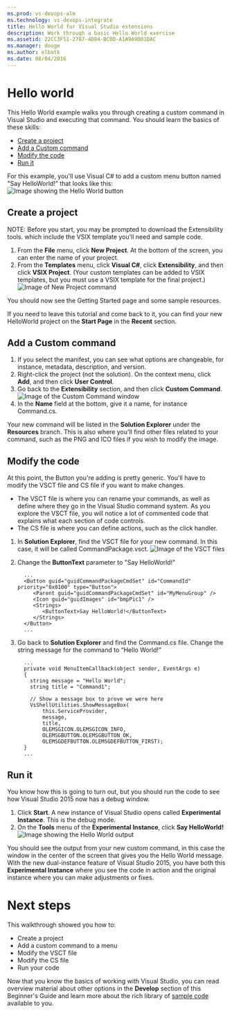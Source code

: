 ```yaml
---
ms.prod: vs-devops-alm
ms.technology: vs-devops-integrate
title: Hello World for Visual Studio extensions
description: Work through a basic Hello World exercise
ms.assetid: 22CC3F51-2787-4D84-BCDD-A1A9A9D01DAC
ms.manager: douge
ms.author: elbatk
ms.date: 08/04/2016
---
```


# Hello world

This Hello World example walks you through creating a custom command in Visual Studio and executing that command. You should learn the basics of these skills:
* [Create a project](#project)
* [Add a Custom command](#add)
* [Modify the code](#code)
* [Run it](#run)

For this example, you'll use Visual C# to add a custom menu button named "Say HelloWorld!" that looks like this:
![Image showing the Hello World button](./_img/hello-world-button-on-menu.png) 

<a id="project"></a>
## Create a project

NOTE: Before you start, you may be prompted to download the Extensibility tools. which include the VSIX template you'll need and sample code.

1.	From the **File** menu, click **New Project**. At the bottom of the screen, you can enter the name of your project.
2.	From the **Templates** menu, click **Visual C#**, click **Extensibility**, and then click **VSIX Project**. (Your custom templates can be added to VSIX templates, but you must use a VSIX template for the final project.)
  ![Image of New Project command](./_img/new-project.png)

You should now see the Getting Started page and some sample resources.

If you need to leave this tutorial and come back to it, you can find your new HelloWorld project on the **Start Page** in the **Recent** section.

<a id="add"></a>
## Add a Custom command

1.	If you select the manifest, you can see what options are changeable, for instance, metadata, description, and version.
2.	Right-click the project (not the solution). On the context menu, click **Add**, and then click **User Control**.
3.	Go back to the **Extensibility** section, and then click **Custom Command**.
  ![Image of the Custom Command window](./_img/custom-command.png)
4.  In the **Name** field at the bottom, give it a name, for instance Command.cs.

Your new command will be listed in the **Solution Explorer** under the **Resources** branch. This is also where you'll find other files related to your command, such as the PNG and ICO files if you wish to modify the image. 

<a id="code"></a>
## Modify the code

At this point, the Button you're adding is pretty generic. You'll have to modify the VSCT file and CS file if you want to make changes.
  * The VSCT file is where you can rename your commands, as well as define where they go in the Visual Studio command system. As you explore the VSCT file, you will notice a lot of commented code that explains what each section of code controls.
  * The CS file is where you can define actions, such as the click handler.

1.  In **Solution Explorer**, find the VSCT file for your new command. In this case, it will be called CommandPackage.vsct.
  ![Image of the VSCT files](./_img/command-package.png)
2.	Change the **ButtonText** parameter to "Say HelloWorld!"

          ...
          <Button guid="guidCommandPackageCmdSet" id="CommandId" priority="0x0100" type="Button">
             <Parent guid="guidCommandPackageCmdSet" id="MyMenuGroup" />
             <Icon guid="guidImages" id="bmpPic1" />
             <Strings>
                <ButtonText>Say HelloWorld!</ButtonText>
             </Strings>
          </Button>
          ...

3.	Go back to **Solution Explorer** and find the Command.cs file. Change the string message for the command to “Hello World!”

          ...
          private void MenuItemCallback(object sender, EventArgs e)
          {
            string message = "Hello World";
            string title = "Command1";

            // Show a message box to prove we were here
            VsShellUtilities.ShowMessageBox(
                this.ServiceProvider,
                message,
                title,
                OLEMSGICON.OLEMSGICON_INFO,
                OLEMSGBUTTON.OLEMSGBUTTON_OK,
                OLEMSGDEFBUTTON.OLEMSGDEFBUTTON_FIRST);
          }
          ...

<a id="run"></a>
## Run it

You know how this is going to turn out, but you should run the code to see how Visual Studio 2015 now has a debug window.
1.	Click **Start**. A new instance of Visual Studio opens called **Experimental Instance**. This is the debug mode.
2.	On the **Tools** menu of the **Experimental Instance**, click **Say HelloWorld!**
  ![Image showing the Hello World output](./_img/results.png) 

You should see the output from your new custom command, in this case the window in the center of the screen that gives you the Hello World message. With the new dual-instance feature of Visual Studio 2015, you have both this **Experimental Instance** where you see the code in action and the original instance where you can make adjustments or fixes.

# Next steps

This walkthrough showed you how to:
* Create a project 
* Add a custom command to a menu
* Modify the VSCT file
* Modify the CS file
* Run your code

Now that you know the basics of working with Visual Studio, you can read overview material about other options in the **Develop** section of this Beginner's Guide and learn more about the rich library of [sample code](./samples.md) available to you.
